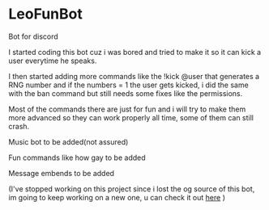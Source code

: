 # LeoFunBot
Bot for discord

I started coding this bot cuz i was bored and tried to make it so it can kick a user everytime he speaks.

I then started adding more commands like the !kick @user that generates a RNG number and if the numbers = 1 the user gets kicked, i did the same with the ban command
but still needs some fixes like the permissions.

Most of the commands there are just for fun and i will try to make them more advanced so they can work properly all time, some of them can still crash.

Music bot to be added(not assured)

Fun commands like how gay to be added

Message embends to be added

(I've stopped working on this project since i lost the og source of this bot, im going to keep working on a new one, u can check it out [here](https://github.com/NexWan/leo-new-bot)
)
